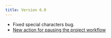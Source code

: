 ```yaml
---
title: Version 6.0
---
```


*   Fixed special characters bug.
*   [New action for pausing the project workflow](pause)